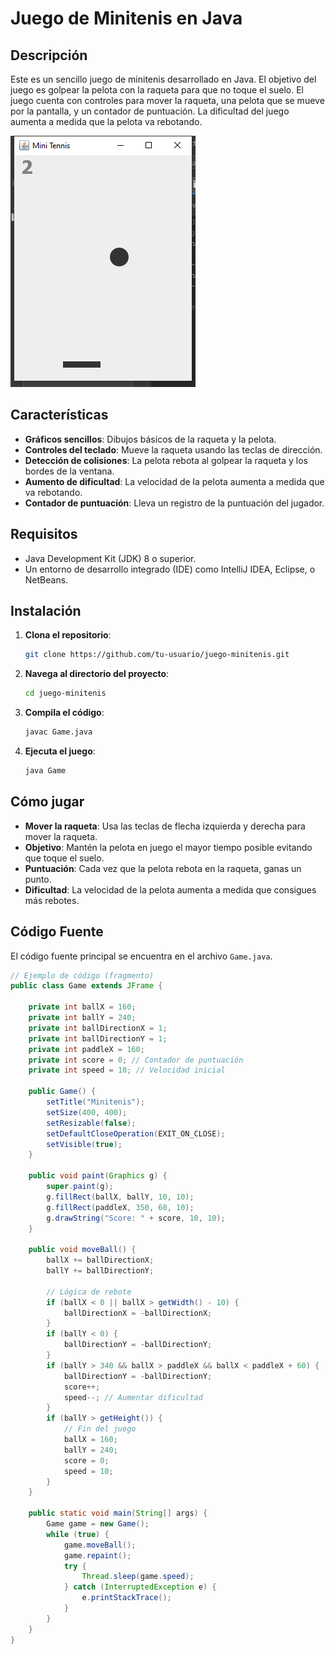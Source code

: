 # Juego de Minitenis en Java

## Descripción

Este es un sencillo juego de minitenis desarrollado en Java. El objetivo del juego es golpear la pelota con la raqueta para que no toque el suelo. El juego cuenta con controles para mover la raqueta, una pelota que se mueve por la pantalla, y un contador de puntuación. La dificultad del juego aumenta a medida que la pelota va rebotando.

![Captura de pantalla del juego](src/main/java/ar/com/jgmdevelopers/minitenis1/image/minitenis.png)

## Características

- **Gráficos sencillos**: Dibujos básicos de la raqueta y la pelota.
- **Controles del teclado**: Mueve la raqueta usando las teclas de dirección.
- **Detección de colisiones**: La pelota rebota al golpear la raqueta y los bordes de la ventana.
- **Aumento de dificultad**: La velocidad de la pelota aumenta a medida que va rebotando.
- **Contador de puntuación**: Lleva un registro de la puntuación del jugador.

## Requisitos

- Java Development Kit (JDK) 8 o superior.
- Un entorno de desarrollo integrado (IDE) como IntelliJ IDEA, Eclipse, o NetBeans.

## Instalación

1. **Clona el repositorio**:
    ```sh
    git clone https://github.com/tu-usuario/juego-minitenis.git
    ```

2. **Navega al directorio del proyecto**:
    ```sh
    cd juego-minitenis
    ```

3. **Compila el código**:
    ```sh
    javac Game.java
    ```

4. **Ejecuta el juego**:
    ```sh
    java Game
    ```

## Cómo jugar

- **Mover la raqueta**: Usa las teclas de flecha izquierda y derecha para mover la raqueta.
- **Objetivo**: Mantén la pelota en juego el mayor tiempo posible evitando que toque el suelo.
- **Puntuación**: Cada vez que la pelota rebota en la raqueta, ganas un punto.
- **Dificultad**: La velocidad de la pelota aumenta a medida que consigues más rebotes.

## Código Fuente

El código fuente principal se encuentra en el archivo `Game.java`.

```java
// Ejemplo de código (fragmento)
public class Game extends JFrame {

    private int ballX = 160;
    private int ballY = 240;
    private int ballDirectionX = 1;
    private int ballDirectionY = 1;
    private int paddleX = 160;
    private int score = 0; // Contador de puntuación
    private int speed = 10; // Velocidad inicial

    public Game() {
        setTitle("Minitenis");
        setSize(400, 400);
        setResizable(false);
        setDefaultCloseOperation(EXIT_ON_CLOSE);
        setVisible(true);
    }

    public void paint(Graphics g) {
        super.paint(g);
        g.fillRect(ballX, ballY, 10, 10);
        g.fillRect(paddleX, 350, 60, 10);
        g.drawString("Score: " + score, 10, 10);
    }

    public void moveBall() {
        ballX += ballDirectionX;
        ballY += ballDirectionY;

        // Lógica de rebote
        if (ballX < 0 || ballX > getWidth() - 10) {
            ballDirectionX = -ballDirectionX;
        }
        if (ballY < 0) {
            ballDirectionY = -ballDirectionY;
        }
        if (ballY > 340 && ballX > paddleX && ballX < paddleX + 60) {
            ballDirectionY = -ballDirectionY;
            score++;
            speed--; // Aumentar dificultad
        }
        if (ballY > getHeight()) {
            // Fin del juego
            ballX = 160;
            ballY = 240;
            score = 0;
            speed = 10;
        }
    }

    public static void main(String[] args) {
        Game game = new Game();
        while (true) {
            game.moveBall();
            game.repaint();
            try {
                Thread.sleep(game.speed);
            } catch (InterruptedException e) {
                e.printStackTrace();
            }
        }
    }
}
